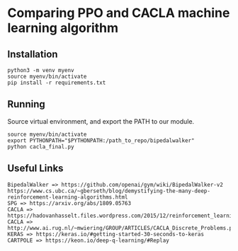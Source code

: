# Comparing PPO and CACLA machine learning algorithm

## Installation

```
python3 -m venv myenv
source myenv/bin/activate
pip install -r requirements.txt
```

## Running
Source virtual environment, and export the PATH to our module. 
```
source myenv/bin/activate
export PYTHONPATH="$PYTHONPATH:/path_to_repo/bipedalwalker"
python cacla_final.py
```

## Useful Links

```
BipedalWalker => https://github.com/openai/gym/wiki/BipedalWalker-v2
https://www.cs.ubc.ca/~gberseth/blog/demystifying-the-many-deep-reinforcement-learning-algorithms.html
SPG => https://arxiv.org/abs/1809.05763
CACLA => https://hadovanhasselt.files.wordpress.com/2015/12/reinforcement_learning_in_continuous_action_spaces.pdf
CACLA => http://www.ai.rug.nl/~mwiering/GROUP/ARTICLES/CACLA_Discrete_Problems.pdf
KERAS => https://keras.io/#getting-started-30-seconds-to-keras
CARTPOLE => https://keon.io/deep-q-learning/#Replay
```
